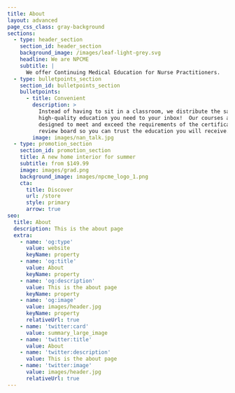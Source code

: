 ```yaml
---
title: About
layout: advanced
page_css_class: gray-background
sections:
  - type: header_section
    section_id: header_section
    background_image: /images/leaf-light-grey.svg
    headline: We are NPCME
    subtitle: |
      We offer Continuing Medical Education for Nurse Practitioners.
  - type: bulletpoints_section
    section_id: bulletpoints_section
    bulletpoints:
      - title: Convenient
        description: >
          Instead of having to sit in a classroom, we distribute the same
          high-quality education you need to your inbox!  Our courses are
          designed to meet and exceed the requirements of the certification
          review board so you can trust the education you will receive.
        image: images/nan_talk.jpg
  - type: promotion_section
    section_id: promotion_section
    title: A new home interior for summer
    subtitle: from $149.99
    image: images/grad.png
    background_image: images/npcme_logo_1.png
    cta:
      title: Discover
      url: /store
      style: primary
      arrow: true
seo:
  title: About
  description: This is the about page
  extra:
    - name: 'og:type'
      value: website
      keyName: property
    - name: 'og:title'
      value: About
      keyName: property
    - name: 'og:description'
      value: This is the about page
      keyName: property
    - name: 'og:image'
      value: images/header.jpg
      keyName: property
      relativeUrl: true
    - name: 'twitter:card'
      value: summary_large_image
    - name: 'twitter:title'
      value: About
    - name: 'twitter:description'
      value: This is the about page
    - name: 'twitter:image'
      value: images/header.jpg
      relativeUrl: true
---
```

